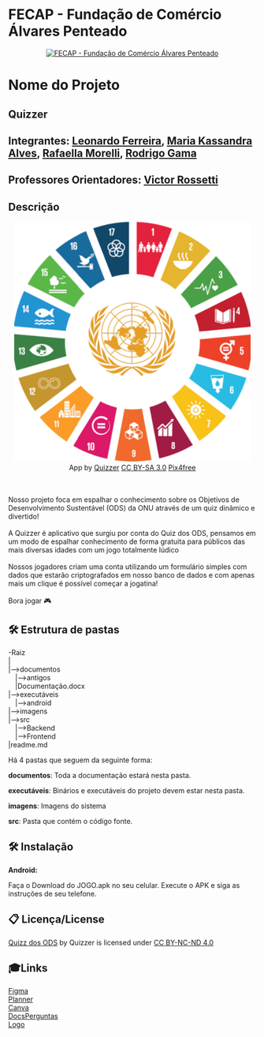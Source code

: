 # FECAP - Fundação de Comércio Álvares Penteado

<p align="center">
<a href= "https://www.fecap.br/"><img src="https://encrypted-tbn0.gstatic.com/images?q=tbn:ANd9GcRhZPrRa89Kma0ZZogxm0pi-tCn_TLKeHGVxywp-LXAFGR3B1DPouAJYHgKZGV0XTEf4AE&usqp=CAU" alt="FECAP - Fundação de Comércio Álvares Penteado" border="0"></a>
</p>

# Nome do Projeto

## Quizzer

## Integrantes: <a href="https://www.linkedin.com/in/leoonaardoferreira/">Leonardo Ferreira</a>, <a href="https://www.linkedin.com/in/victorbarq">Maria Kassandra Alves</a>, <a href="https://www.linkedin.com/in/victorbarq/">Rafaella Morelli</a>, <a href="https://www.linkedin.com/in/rodrigo-gama-b38705231/">Rodrigo Gama</a>
## Professores Orientadores: <a href="https://www.linkedin.com/in/victorbarq/">Victor Rossetti</a>

## Descrição

<p align="center">
<img src="https://github.com/2024-2-NCC3/Projeto4/blob/main/imagens/Group%201.svg" alt="QuizzODS" border="0" width="480">
  <br>
  App by <a href="http://www.nyphotographic.com/">Quizzer</a> <a rel="license" href="https://creativecommons.org/licenses/by-sa/3.0/">CC BY-SA 3.0</a> <a href="http://pix4free.org/">Pix4free</a>
</p>


<br><br>
Nosso projeto foca em espalhar o conhecimento sobre os Objetivos de Desenvolvimento Sustentável (ODS) da ONU através de um quiz dinâmico e divertido! 
<br/><br>
A Quizzer é aplicativo que surgiu por conta do Quiz dos ODS, pensamos em um modo de espalhar conhecimento de forma gratuita para públicos das mais diversas idades com um jogo totalmente lúdico
<br><br>
Nossos jogadores criam uma conta utilizando um formulário simples com dados que estarão criptografados em nosso banco de dados e com apenas mais um clique é possível começar a jogatina!
<br/><br>
Bora jogar 🎮

## 🛠 Estrutura de pastas

-Raiz<br>
|<br>
|-->documentos<br>
  &emsp;|-->antigos<br>
  &emsp;|Documentação.docx<br>
|-->executáveis<br>
  &emsp;|-->android<br>
|-->imagens<br>
|-->src<br>
  &emsp;|-->Backend<br>
  &emsp;|-->Frontend<br>
|readme.md<br>

Há 4 pastas que seguem da seguinte forma:

<b>documentos</b>: Toda a documentação estará nesta pasta.

<b>executáveis</b>: Binários e executáveis do projeto devem estar nesta pasta.

<b>imagens</b>: Imagens do sistema

<b>src</b>: Pasta que contém o código fonte.

## 🛠 Instalação

<b>Android:</b>

Faça o Download do JOGO.apk no seu celular.
Execute o APK e siga as instruções de seu telefone.

## 📋 Licença/License
<p xmlns:cc="http://creativecommons.org/ns#" xmlns:dct="http://purl.org/dc/terms/"><a property="dct:title" rel="cc:attributionURL" href="https://github.com/2024-2-NCC3/Projeto4?tab=readme-ov-file">Quizz dos ODS</a> by <span property="cc:attributionName">Quizzer</span> is licensed under <a href="https://creativecommons.org/licenses/by-nc-nd/4.0/?ref=chooser-v1" target="_blank" rel="license noopener noreferrer" style="display:inline-block;">CC BY-NC-ND 4.0<img style="height:22px!important;margin-left:3px;vertical-align:text-bottom;" src="https://mirrors.creativecommons.org/presskit/icons/cc.svg?ref=chooser-v1" alt=""><img style="height:22px!important;margin-left:3px;vertical-align:text-bottom;" src="https://mirrors.creativecommons.org/presskit/icons/by.svg?ref=chooser-v1" alt=""><img style="height:22px!important;margin-left:3px;vertical-align:text-bottom;" src="https://mirrors.creativecommons.org/presskit/icons/nc.svg?ref=chooser-v1" alt=""><img style="height:22px!important;margin-left:3px;vertical-align:text-bottom;" src="https://mirrors.creativecommons.org/presskit/icons/nd.svg?ref=chooser-v1" alt=""></a></p>

## 🎓Links
<a href="https://www.figma.com/design/DDVUztB3fZymFXR9PisuJc/Quizz?node-id=0-1&node-type=canvas&t=CkcvWdqvFpjIfIGu-0"> Figma</a>
<br>
<a href="https://planner.cloud.microsoft/edu.fecap.br/Home/PlanViews/wKtLc2P_WEipnEV6kVMm_mQADhkR?Type=PlanLink&Channel=Link&CreatedTime=638634971339250000" target="_blank">Planner</a>
<br>
<a href="https://www.canva.com/design/DAGSd5gdu5k/Piww_mvYm7RtYqAwP0lYAg/edit?utm_content=DAGSd5gdu5k&utm_campaign=designshare&utm_medium=link2&utm_source=sharebutton" target="_blank">Canva</a>
<br>
<a href="https://docs.google.com/document/d/1Vnd-YXqdxFB6-ElTUlrMPnP4a5rqIqM3aqzEuy8nBuI/edit?usp=sharing" target="_blank">DocsPerguntas</a>
<br>
<a href="https://www.canva.com/design/DAGTTiFJC3s/EIXa9GSsnHs2YGS_XbJCJg/edit?utm_content=DAGTTiFJC3s&utm_campaign=designshare&utm_medium=link2&utm_source=sharebutton" target="_blank">Logo</a>
